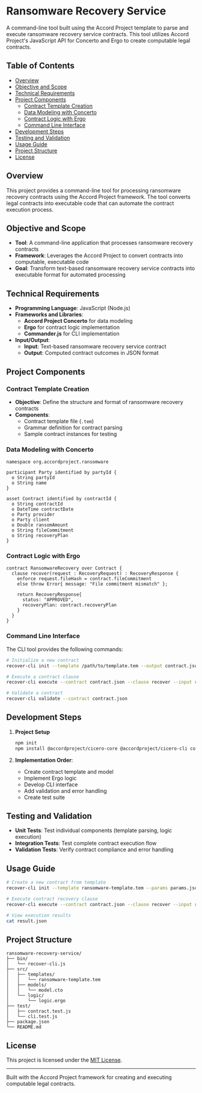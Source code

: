 # Ransomware Recovery Service

A command-line tool built using the Accord Project template to parse and execute ransomware recovery service contracts. This tool utilizes Accord Project's JavaScript API for Concerto and Ergo to create computable legal contracts.

## Table of Contents

- [Overview](#overview)
- [Objective and Scope](#objective-and-scope)
- [Technical Requirements](#technical-requirements)
- [Project Components](#project-components)
  - [Contract Template Creation](#contract-template-creation)
  - [Data Modeling with Concerto](#data-modeling-with-concerto)
  - [Contract Logic with Ergo](#contract-logic-with-ergo)
  - [Command Line Interface](#command-line-interface)
- [Development Steps](#development-steps)
- [Testing and Validation](#testing-and-validation)
- [Usage Guide](#usage-guide)
- [Project Structure](#project-structure)
- [License](#license)

## Overview

This project provides a command-line tool for processing ransomware recovery contracts using the Accord Project framework. The tool converts legal contracts into executable code that can automate the contract execution process.

## Objective and Scope

- **Tool**: A command-line application that processes ransomware recovery contracts
- **Framework**: Leverages the Accord Project to convert contracts into computable, executable code
- **Goal**: Transform text-based ransomware recovery service contracts into executable format for automated processing

## Technical Requirements

- **Programming Language**: JavaScript (Node.js)
- **Frameworks and Libraries**:
  - **Accord Project Concerto** for data modeling
  - **Ergo** for contract logic implementation
  - **Commander.js** for CLI implementation
- **Input/Output**:
  - **Input**: Text-based ransomware recovery service contract
  - **Output**: Computed contract outcomes in JSON format

## Project Components

### Contract Template Creation

- **Objective**: Define the structure and format of ransomware recovery contracts
- **Components**:
  - Contract template file (`.tem`)
  - Grammar definition for contract parsing
  - Sample contract instances for testing

### Data Modeling with Concerto

```concerto
namespace org.accordproject.ransomware

participant Party identified by partyId {
  o String partyId
  o String name
}

asset Contract identified by contractId {
  o String contractId
  o DateTime contractDate
  o Party provider
  o Party client
  o Double ransomAmount
  o String fileCommitment
  o String recoveryPlan
}
```

### Contract Logic with Ergo

```ergo
contract RansomwareRecovery over Contract {
  clause recover(request : RecoveryRequest) : RecoveryResponse {
    enforce request.fileHash = contract.fileCommitment
    else throw Error{ message: "File commitment mismatch" };

    return RecoveryResponse{
      status: "APPROVED",
      recoveryPlan: contract.recoveryPlan
    }
  }
}
```

### Command Line Interface

The CLI tool provides the following commands:

```bash
# Initialize a new contract
recover-cli init --template /path/to/template.tem --output contract.json

# Execute a contract clause
recover-cli execute --contract contract.json --clause recover --input request.json

# Validate a contract
recover-cli validate --contract contract.json
```

## Development Steps

1. **Project Setup**

   ```bash
   npm init
   npm install @accordproject/cicero-core @accordproject/cicero-cli commander
   ```

2. **Implementation Order**:
   - Create contract template and model
   - Implement Ergo logic
   - Develop CLI interface
   - Add validation and error handling
   - Create test suite

## Testing and Validation

- **Unit Tests**: Test individual components (template parsing, logic execution)
- **Integration Tests**: Test complete contract execution flow
- **Validation Tests**: Verify contract compliance and error handling

## Usage Guide

```bash
# Create a new contract from template
recover-cli init --template ransomware-template.tem --params params.json --output contract.json

# Execute contract recovery clause
recover-cli execute --contract contract.json --clause recover --input recovery-request.json --output result.json

# View execution results
cat result.json
```

## Project Structure

```
ransomware-recovery-service/
├── bin/
│   └── recover-cli.js
├── src/
│   ├── templates/
│   │   └── ransomware-template.tem
│   ├── models/
│   │   └── model.cto
│   └── logic/
│       └── logic.ergo
├── test/
│   ├── contract.test.js
│   └── cli.test.js
├── package.json
└── README.md
```

## License

This project is licensed under the [MIT License](LICENSE).

---

Built with the Accord Project framework for creating and executing computable legal contracts.
